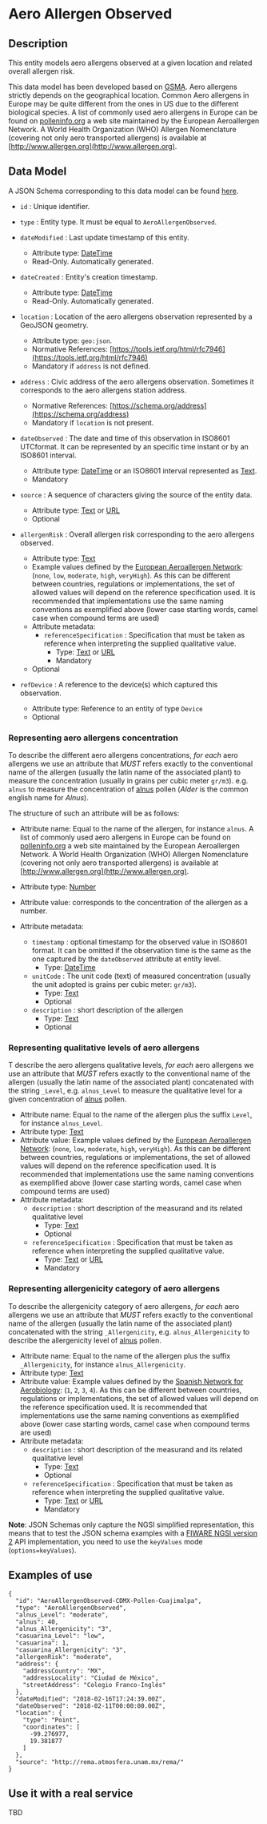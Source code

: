 # Aero Allergen Observed

## Description
This entity models aero allergens observed at a given location and
  related overall allergen risk.

This data model has been developed based on [GSMA](http://www.gsma.com/connectedliving/iot-big-data/).
Aero allergens strictly depends on the geographical location. Common Aero allergens
in Europe may be quite different from the ones in US due to the different biological
species. A list of commonly used aero allergens in Europe can be found on
[polleninfo.org](https://www.polleninfo.org/en/allergy/profiles/) a web site
maintained by the European Aeroallergen Network. A World Health Organization (WHO)
Allergen Nomenclature (covering not only aero transported allergens)
is available at [http://www.allergen.org](http://www.allergen.org).

## Data Model

A JSON Schema corresponding to this data model can be found [here](http://fiware.github.io/dataModels/specs/Environment/AeroAllergenObserved/schema.json).

+ `id` : Unique identifier. 

+ `type` : Entity type. It must be equal to `AeroAllergenObserved`.

+ `dateModified` : Last update timestamp of this entity.
    + Attribute type: [DateTime](https://schema.org/DateTime)
    + Read-Only. Automatically generated.

+ `dateCreated` : Entity's creation timestamp.
    + Attribute type: [DateTime](https://schema.org/DateTime)
    + Read-Only. Automatically generated.

+ `location` : Location of the aero allergens observation represented by a GeoJSON geometry. 
    + Attribute type: `geo:json`.
    + Normative References: [https://tools.ietf.org/html/rfc7946](https://tools.ietf.org/html/rfc7946)
    + Mandatory if `address` is not defined. 
    
+ `address` : Civic address of the aero allergens observation. Sometimes it corresponds to the aero allergens station address.
    + Normative References: [https://schema.org/address](https://schema.org/address)
    + Mandatory if `location` is not present. 
    
+ `dateObserved` : The date and time of this observation in ISO8601 UTCformat. It can be represented by an specific time instant or by an ISO8601 interval. 
    + Attribute type: [DateTime](https://schema.org/DateTime) or an ISO8601 interval represented as [Text](https://schema.org/Text). 
    + Mandatory
    
+ `source` : A sequence of characters giving the source of the entity data.
    + Attribute type: [Text](https://schema.org/Text) or [URL](https://schema.org/URL)
    + Optional
    
+ `allergenRisk` : Overall allergen risk corresponding to the aero allergens observed.
    + Attribute type: [Text](https://schema.org/Text)
    + Example values defined by the [European Aeroallergen Network](https://www.ean-net.org/en/):
  (`none`, `low`, `moderate`, `high`, `veryHigh`).
  As this can be different between countries, regulations or implementations, the set of allowed values will depend on the reference specification used.
  It is recommended that implementations use the same naming conventions as exemplified above (lower case starting words, camel case when compound terms are used)
    + Attribute metadata:
        + `referenceSpecification` : Specification that must be taken as reference when interpreting the supplied qualitative value. 
            + Type: [Text](https://schema.org/Text) or [URL](https://schema.org/URL)
            + Mandatory
    + Optional
  
+ `refDevice` : A reference to the device(s) which captured this observation.
    + Attribute type: Reference to an entity of type `Device`
    + Optional

### Representing aero allergens concentration

To describe the different aero allergens concentrations,
*for each* aero allergens we use an attribute that *MUST* refers exactly
to the conventional name of the allergen (usually the latin name of
the associated plant) to measure
the concentration (usually in grains per cubic meter `gr/m3`). e.g. `alnus`
to measure the concentration of [alnus](https://en.wikipedia.org/wiki/Alder)
pollen (*Alder* is the common english name for *Alnus*).

The structure of such an attribute will be as follows:

+ Attribute name: Equal to the name of the allergen, for instance `alnus`.
  A list of commonly used aero allergens in Europe can be found on
  [polleninfo.org](https://www.polleninfo.org/en/allergy/profiles/) a web site
  maintained by the European Aeroallergen Network. A World Health Organization (WHO)
  Allergen Nomenclature (covering not only aero transported allergens)
  is available at [http://www.allergen.org](http://www.allergen.org).

+ Attribute type: [Number](https://schema.org/Number)

+ Attribute value: corresponds to the concentration of the allergen as a number.

+ Attribute metadata:
    + `timestamp` : optional timestamp for the observed value in ISO8601 format.
        It can be omitted if the observation time is the same as the one captured by the `dateObserved` attribute at entity level.
        + Type: [DateTime](https://schema.org/DateTime)
    + `unitCode` : The unit code (text) of measured concentration (usually the
        unit adopted is grains per cubic meter: `gr/m3`).
        + Type: [Text](https://schema.org/Text)
        + Optional
    + `description` : short description of the allergen
        + Type: [Text](https://schema.org/Text)
        + Optional

### Representing qualitative levels of aero allergens

T describe the aero allergens qualitative levels,
*for each* aero allergens we use an attribute that *MUST* refers exactly
to the conventional name of the allergen (usually the latin name of
the associated plant) concatenated with the string `_Level`,
e.g. `alnus_Level` to measure the qualitative level for a given concentration of
[alnus](https://en.wikipedia.org/wiki/Alder) pollen.

+ Attribute name: Equal to the name of the allergen plus the suffix `Level`, for instance `alnus_Level`.
+ Attribute type: [Text](https://schema.org/Text)
+ Attribute value: Example values defined by the [European Aeroallergen Network](https://www.ean-net.org/en/):
(`none`, `low`, `moderate`, `high`, `veryHigh`).
  As this can be different between countries, regulations or implementations, the set of allowed values will depend on the reference specification used.
  It is recommended that implementations use the same naming conventions as exemplified above (lower case starting words, camel case when compound terms are used)
+ Attribute metadata:
    + `description` : short description of the measurand and its related qualitative level
        + Type: [Text](https://schema.org/Text)
        + Optional
    + `referenceSpecification` : Specification that must be taken as reference when interpreting the supplied qualitative value. 
        + Type: [Text](https://schema.org/Text) or [URL](https://schema.org/URL)
        + Mandatory

### Representing allergenicity category of aero allergens

To describe the allergenicity category of aero allergens,
*for each* aero allergens we use an attribute that *MUST* refers exactly
to the conventional name of the allergen (usually the latin name of
the associated plant) concatenated with the string `_Allergenicity`,
e.g. `alnus_Allergenicity` to describe the allergenicity level of 
[alnus](https://en.wikipedia.org/wiki/Alder) pollen.

+ Attribute name: Equal to the name of the allergen plus the suffix `_Allergenicity`, for instance `alnus_Allergenicity`.
+ Attribute type: [Text](https://schema.org/Text)
+ Attribute value: Example values defined by the [Spanish Network for Aerobiology](https://www.uco.es/rea/infor_rea/interpretacion.html):
(`1`, `2`, `3`, `4`).
  As this can be different between countries, regulations or implementations, the set of allowed values will depend on the reference specification used.
  It is recommended that implementations use the same naming conventions as exemplified above (lower case starting words, camel case when compound terms are used)
+ Attribute metadata:
    + `description` : short description of the measurand and its related qualitative level
        + Type: [Text](https://schema.org/Text)
        + Optional
    + `referenceSpecification` : Specification that must be taken as reference when interpreting the supplied qualitative value. 
        + Type: [Text](https://schema.org/Text) or [URL](https://schema.org/URL)
        + Mandatory       

**Note**: JSON Schemas only capture the NGSI simplified representation, this means that to test the JSON schema examples with
a [FIWARE NGSI version 2](http://fiware.github.io/specifications/ngsiv2/stable) API implementation, you need to use the `keyValues`
mode (`options=keyValues`).
    
## Examples of use

```
{
  "id": "AeroAllergenObserved-CDMX-Pollen-Cuajimalpa",
  "type": "AeroAllergenObserved",
  "alnus_Level": "moderate",
  "alnus": 40,
  "alnus_Allergenicity": "3",
  "casuarina_Level": "low",
  "casuarina": 1,
  "casuarina_Allergenicity": "3",
  "allergenRisk": "moderate",
  "address": {
    "addressCountry": "MX",
    "addressLocality": "Ciudad de México",
    "streetAddress": "Colegio Franco-Inglés"
  },
  "dateModified": "2018-02-16T17:24:39.00Z",
  "dateObserved": "2018-02-11T00:00:00.00Z",
  "location": {
    "type": "Point",
    "coordinates": [
      -99.276977,
      19.381877
    ]
  },
  "source": "http://rema.atmosfera.unam.mx/rema/"
}
```

## Use it with a real service

TBD
